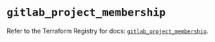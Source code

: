 # `gitlab_project_membership`

Refer to the Terraform Registry for docs: [`gitlab_project_membership`](https://registry.terraform.io/providers/gitlabhq/gitlab/17.2.0/docs/resources/project_membership).
